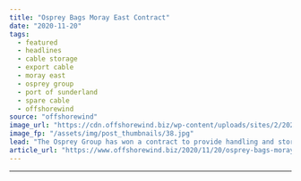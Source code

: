```yaml
---
title: "Osprey Bags Moray East Contract"
date: "2020-11-20"
tags: 
  - featured
  - headlines
  - cable storage
  - export cable
  - moray east
  - osprey group
  - port of sunderland
  - spare cable
  - offshorewind
source: "offshorewind"
image_url: "https://cdn.offshorewind.biz/wp-content/uploads/sites/2/2020/11/20142413/Port-of-Sunderland_Osprey_MorayEast-.jpg"
image_fp: "/assets/img/post_thumbnails/38.jpg"
lead: "The Osprey Group has won a contract to provide handling and storage services for"
article_url: "https://www.offshorewind.biz/2020/11/20/osprey-bags-moray-east-contract/"
---
```


---
